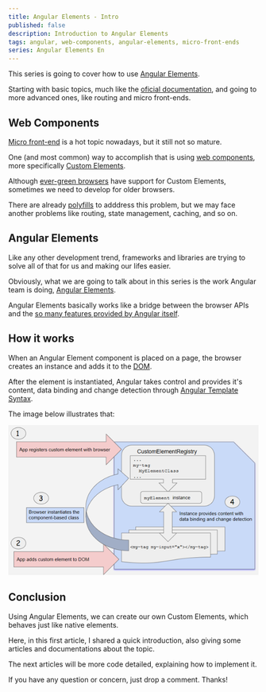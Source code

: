 ```yaml
---
title: Angular Elements - Intro
published: false
description: Introduction to Angular Elements
tags: angular, web-components, angular-elements, micro-front-ends
series: Angular Elements En
---
```


This series is going to cover how to use [Angular Elements](https://angular.io/guide/elements).

Starting with basic topics, much like the [oficial documentation](https://angular.io/guide/elements), and going to more advanced ones, like routing and micro front-ends.

## Web Components

[Micro front-end](https://www.thoughtworks.com/radar/techniques/micro-frontends) is a hot topic nowadays, but it still not so mature.

One (and most common) way to accomplish that is using [web components](https://www.webcomponents.org/introduction), more specifically [Custom Elements](https://html.spec.whatwg.org/multipage/custom-elements.html).

Although [ever-green browsers](https://caniuse.com/#feat=custom-elementsv1) have support for Custom Elements, sometimes we need to develop for older browsers.

There are already [polyfills](https://www.webcomponents.org/polyfills) to adddress this problem, but we may face another problems like routing, state management, caching, and so on.

## Angular Elements

Like any other development trend, frameworks and libraries are trying to solve all of that for us and making our lifes easier.

Obviously, what we are going to talk about in this series is the work Angular team is doing, [Angular Elements](https://angular.io/guide/elements).

Angular Elements basically works like a bridge between the browser APIs and the [so many features provided by Angular itself](https://angular.io/features).

## How it works

When an Angular Element component is placed on a page, the browser creates an instance and adds it to the [DOM](https://developer.mozilla.org/pt-BR/docs/DOM/Referencia_do_DOM).

After the element is instantiated, Angular takes control and provides it's content, data binding and change detection through [Angular Template Syntax](https://angular.io/guide/template-syntax#binding-syntax-an-overview).

The image below illustrates that:

![Element Instantiation](images/element-instantiation.png)

## Conclusion

Using Angular Elements, we can create our own Custom Elements, which behaves just like native elements.

Here, in this first article, I shared a quick introduction, also giving some articles and documentations about the topic.

The next articles will be more code detailed, explaining how to implement it.

If you have any question or concern, just drop a comment. Thanks!
